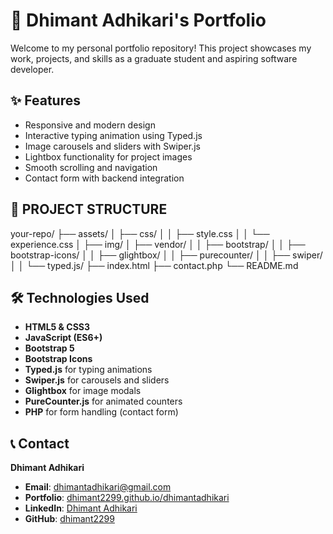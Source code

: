 # 🚀 Dhimant Adhikari's Portfolio

Welcome to my personal portfolio repository! This project showcases my work, projects, and skills as a graduate student and aspiring software developer.

## ✨ Features

- Responsive and modern design
- Interactive typing animation using Typed.js
- Image carousels and sliders with Swiper.js
- Lightbox functionality for project images
- Smooth scrolling and navigation
- Contact form with backend integration

## 🧱 PROJECT STRUCTURE

your-repo/
├── assets/
│   ├── css/
│   │   ├── style.css
│   │   └── experience.css
│   ├── img/
│   ├── vendor/
│   │   ├── bootstrap/
│   │   ├── bootstrap-icons/
│   │   ├── glightbox/
│   │   ├── purecounter/
│   │   ├── swiper/
│   │   └── typed.js/
├── index.html
├── contact.php
└── README.md

## 🛠️ Technologies Used

- **HTML5 & CSS3**
- **JavaScript (ES6+)**
- **Bootstrap 5**
- **Bootstrap Icons**
- **Typed.js** for typing animations
- **Swiper.js** for carousels and sliders
- **Glightbox** for image modals
- **PureCounter.js** for animated counters
- **PHP** for form handling (contact form)

## 📞 Contact

**Dhimant Adhikari**

- **Email**: [dhimantadhikari@gmail.com](mailto:dhimantadhikari@gmail.com)
- **Portfolio**: [dhimant2299.github.io/dhimantadhikari](https://dhimant2299.github.io/dhimantadhikari/)
- **LinkedIn**: [Dhimant Adhikari](https://www.linkedin.com/in/dhimant-adhikari-b1068b25b/)
- **GitHub**: [dhimant2299](https://github.com/dhimant2299)
